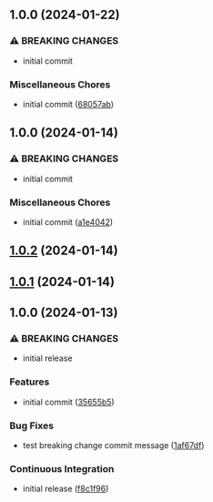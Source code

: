 ## 1.0.0 (2024-01-22)

### ⚠ BREAKING CHANGES

- initial commit

### Miscellaneous Chores

- initial commit ([68057ab](https://github.com/JakobLierman/commitlint-config/commit/68057aba2038da8a476d56a4d00daecfbd6eb306))

## 1.0.0 (2024-01-14)

### ⚠ BREAKING CHANGES

- initial commit

### Miscellaneous Chores

- initial commit ([a1e4042](https://github.com/JakobLierman/commitlint-config/commit/a1e404293fb94438add05688c9f1600d0e0e7877))

## [1.0.2](https://github.com/JakobLierman/commitlint-config/compare/v1.0.1...v1.0.2) (2024-01-14)

## [1.0.1](https://github.com/JakobLierman/commitlint-config/compare/v1.0.0...v1.0.1) (2024-01-14)

## 1.0.0 (2024-01-13)

### ⚠ BREAKING CHANGES

- initial release

### Features

- initial commit ([35655b5](https://github.com/JakobLierman/commitlint-config/commit/35655b5487f91819502434ade1a297bbabcb440f))

### Bug Fixes

- test breaking change commit message ([1af67df](https://github.com/JakobLierman/commitlint-config/commit/1af67dfde1a4c628b6cb5027b8929302d4f7d8ee))

### Continuous Integration

- initial release ([f8c1f96](https://github.com/JakobLierman/commitlint-config/commit/f8c1f96e1f4288760a81f42f0cce7a317e9bd678))
